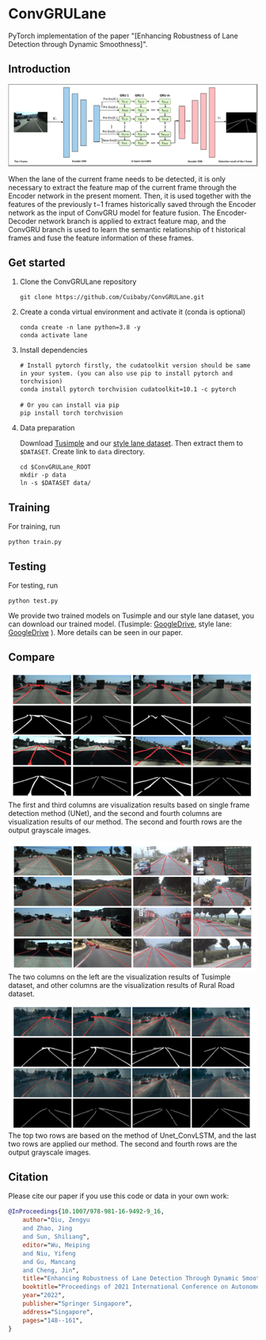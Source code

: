 # ConvGRULane

PyTorch implementation of the paper "[Enhancing Robustness of Lane Detection through Dynamic Smoothness]".


## Introduction
![network](network.PNG "network")

When the lane of the current frame needs to be
detected, it is only necessary to extract the feature map of the current frame through the Encoder network
in the present moment. Then, it is used together with the features of the previously t−1 frames historically
saved through the Encoder network as the input of ConvGRU model for feature fusion. The Encoder-Decoder
network branch is applied to extract feature map, and the ConvGRU branch is used to learn the semantic
relationship of t historical frames and fuse the feature information of these frames.

## Get started
1. Clone the ConvGRULane repository
    ```
    git clone https://github.com/Cuibaby/ConvGRULane.git
    ```

2. Create a conda virtual environment and activate it (conda is optional)

    ```Shell
    conda create -n lane python=3.8 -y
    conda activate lane
    ```

3. Install dependencies

    ```Shell
    # Install pytorch firstly, the cudatoolkit version should be same in your system. (you can also use pip to install pytorch and torchvision)
    conda install pytorch torchvision cudatoolkit=10.1 -c pytorch

    # Or you can install via pip
    pip install torch torchvision

4. Data preparation

    Download [Tusimple](https://github.com/TuSimple/tusimple-benchmark/issues/3) and our [style lane dataset](https://drive.google.com/drive/folders/1cKwcCPHVDeOyN1Zbt57qzWkQ6yZUPIgo). Then extract them to  `$DATASET`. Create link to `data` directory.
    
    ```Shell
    cd $ConvGRULane_ROOT
    mkdir -p data
    ln -s $DATASET data/
    ```
## Training

For training, run

```Shell
python train.py 
```

## Testing
For testing, run
```Shell
python test.py 
```
We provide two trained models on Tusimple and our style lane dataset, you can download our trained model. (Tusimple: [GoogleDrive](https://drive.google.com/drive/folders/1FNKCscZusiRSFvXlCFTEZOp9YnlQbrXM),
style lane: [GoogleDrive](https://drive.google.com/drive/folders/1FNKCscZusiRSFvXlCFTEZOp9YnlQbrXM)
). More details can be seen in our paper.

## Compare
![Image text](results/compare1.png)
The first and third columns are visualization results based on single
frame detection method (UNet), and the second and fourth columns are visualization results of our method.
The second and fourth rows are the output grayscale images.

![Image text](results/compare2.png)
The two columns on the left are
the visualization results of Tusimple dataset, and other columns are the visualization results of Rural Road
dataset.

![Image text](results/compare3.png)
The top two rows are based on the method of Unet_ConvLSTM, and the
last two rows are applied our method. The second and fourth rows are the output grayscale images.


## Citation
Please cite our paper if you use this code or data in your own work:

```BibTeX
@InProceedings{10.1007/978-981-16-9492-9_16,
    author="Qiu, Zengyu
    and Zhao, Jing
    and Sun, Shiliang",
    editor="Wu, Meiping
    and Niu, Yifeng
    and Gu, Mancang
    and Cheng, Jin",
    title="Enhancing Robustness of Lane Detection Through Dynamic Smoothness",
    booktitle="Proceedings of 2021 International Conference on Autonomous Unmanned Systems (ICAUS 2021)",
    year="2022",
    publisher="Springer Singapore",
    address="Singapore",
    pages="148--161",
}

```
